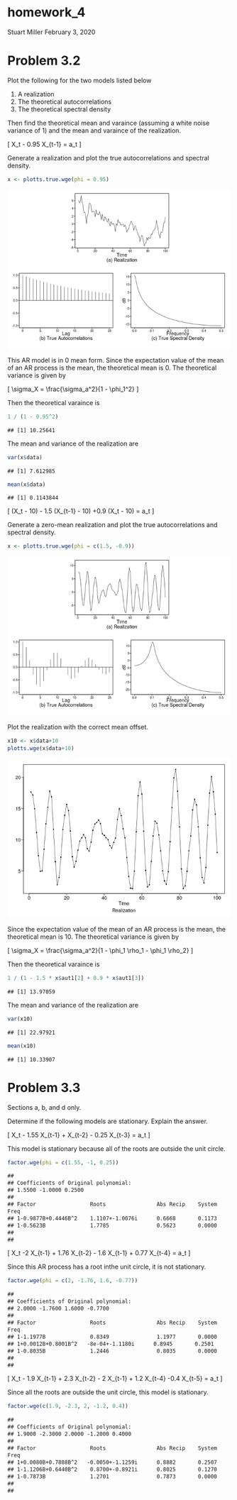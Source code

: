 homework\_4
================
Stuart Miller
February 3, 2020

# Problem 3.2

Plot the following for the two models listed below

1.  A realization
2.  The theoretical autocorrelations
3.  The theoretical spectral density

Then find the theoretical mean and varaince (assuming a white noise
variance of 1) and the mean and varaince of the realization.

\[
X_t - 0.95 X_{t-1} = a_t
\]

Generate a realization and plot the true autocorrelations and spectral
density.

``` r
x <- plotts.true.wge(phi = 0.95)
```

![](homework4_files/figure-gfm/unnamed-chunk-1-1.png)<!-- -->

This AR model is in 0 mean form. Since the expectation value of the mean
of an AR process is the mean, the theoretical mean is 0. The theoretical
variance is given by

\[
\sigma_X = \frac{\sigma_a^2}{1 - \phi_1^2}
\]

Then the theoretical varaince is

``` r
1 / (1 - 0.95^2)
```

    ## [1] 10.25641

The mean and variance of the realization are

``` r
var(x$data)
```

    ## [1] 7.612985

``` r
mean(x$data)
```

    ## [1] 0.1143844

\[
(X_t - 10) - 1.5 (X_{t-1} - 10) +0.9 (X_t - 10) = a_t
\]

Generate a zero-mean realization and plot the true autocorrelations and
spectral density.

``` r
x <- plotts.true.wge(phi = c(1.5, -0.9))
```

![](homework4_files/figure-gfm/unnamed-chunk-4-1.png)<!-- -->

Plot the realization with the correct mean offset.

``` r
x10 <- x$data+10
plotts.wge(x$data+10)
```

![](homework4_files/figure-gfm/unnamed-chunk-5-1.png)<!-- -->

Since the expectation value of the mean of an AR process is the mean,
the theoretical mean is 10. The theoretical variance is given by

\[
\sigma_X = \frac{\sigma_a^2}{1 - \phi_1 \rho_1 - \phi_1 \rho_2}
\]

Then the theoretical varaince is

``` r
1 / (1 - 1.5 * x$aut1[2] + 0.9 * x$aut1[3])
```

    ## [1] 13.97059

The mean and variance of the realization are

``` r
var(x10)
```

    ## [1] 22.97921

``` r
mean(x10)
```

    ## [1] 10.33907

# Problem 3.3

Sections a, b, and d only.

Determine if the following models are stationary. Explain the answer.

\[
X_t - 1.55 X_{t-1} + X_{t-2} - 0.25 X_{t-3} = a_t
\]

This model is stationary because all of the roots are outside the unit
circle.

``` r
factor.wge(phi = c(1.55, -1, 0.25))
```

    ## 
    ## Coefficients of Original polynomial:  
    ## 1.5500 -1.0000 0.2500 
    ## 
    ## Factor                 Roots                Abs Recip    System Freq 
    ## 1-0.9877B+0.4446B^2    1.1107+-1.0076i      0.6668       0.1173
    ## 1-0.5623B              1.7785               0.5623       0.0000
    ##   
    ## 

\[
X_t -2 X_{t-1} + 1.76 X_{t-2} - 1.6 X_{t-1} + 0.77 X_{t-4} = a_t
\]

Since this AR process has a root inthe unit circle, it is not
stationary.

``` r
factor.wge(phi = c(2, -1.76, 1.6, -0.77))
```

    ## 
    ## Coefficients of Original polynomial:  
    ## 2.0000 -1.7600 1.6000 -0.7700 
    ## 
    ## Factor                 Roots                Abs Recip    System Freq 
    ## 1-1.1977B              0.8349               1.1977       0.0000
    ## 1+0.0012B+0.8001B^2   -8e-04+-1.1180i      0.8945       0.2501
    ## 1-0.8035B              1.2446               0.8035       0.0000
    ##   
    ## 

\[
X_t - 1.9 X_{t-1} + 2.3 X_{t-2} - 2 X_{t-1} + 1.2 X_{t-4} -0.4 X_{t-5} = a_t
\]

Since all the roots are outside the unit circle, this model is
stationary.

``` r
factor.wge(c(1.9, -2.3, 2, -1.2, 0.4))
```

    ## 
    ## Coefficients of Original polynomial:  
    ## 1.9000 -2.3000 2.0000 -1.2000 0.4000 
    ## 
    ## Factor                 Roots                Abs Recip    System Freq 
    ## 1+0.0080B+0.7888B^2   -0.0050+-1.1259i      0.8882       0.2507
    ## 1-1.1206B+0.6440B^2    0.8700+-0.8921i      0.8025       0.1270
    ## 1-0.7873B              1.2701               0.7873       0.0000
    ##   
    ##
